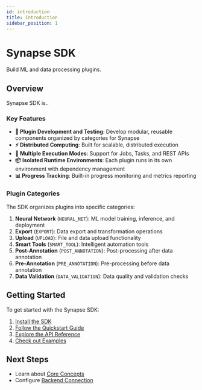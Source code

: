```yaml
---
id: introduction
title: Introduction
sidebar_position: 1
---
```


# Synapse SDK

Build ML and data processing plugins.

## Overview

Synapse SDK is..

### Key Features

- **🚀 Plugin Development and Testing**: Develop modular, reusable components organized by categories for Synapse
- **⚡ Distributed Computing**: Built for scalable, distributed execution
- **🔧 Multiple Execution Modes**: Support for Jobs, Tasks, and REST APIs
- **📦 Isolated Runtime Environments**: Each plugin runs in its own environment with dependency management
- **📊 Progress Tracking**: Built-in progress monitoring and metrics reporting

### Plugin Categories

The SDK organizes plugins into specific categories:

1. **Neural Network** (`NEURAL_NET`): ML model training, inference, and deployment
2. **Export** (`EXPORT`): Data export and transformation operations
3. **Upload** (`UPLOAD`): File and data upload functionality
4. **Smart Tools** (`SMART_TOOL`): Intelligent automation tools
5. **Post-Annotation** (`POST_ANNOTATION`): Post-processing after data annotation
6. **Pre-Annotation** (`PRE_ANNOTATION`): Pre-processing before data annotation
7. **Data Validation** (`DATA_VALIDATION`): Data quality and validation checks

## Getting Started

To get started with the Synapse SDK:

1. [Install the SDK](./installation.md)
2. [Follow the Quickstart Guide](./quickstart.md)
3. [Explore the API Reference](./api/index.md)
4. [Check out Examples](./examples/index.md)

## Next Steps

- Learn about [Core Concepts](./concepts/index.md)
- Configure [Backend Connection](./configuration.md)
